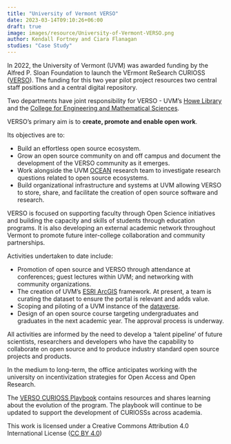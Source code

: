 ```yaml
---
title: "University of Vermont VERSO"
date: 2023-03-14T09:10:26+06:00 
draft: true
image: images/resource/University-of-Vermont-VERSO.png
author: Kendall Fortney and Ciara Flanagan
studies: "Case Study"
---
```



In 2022, the University of Vermont (UVM) was awarded funding by the Alfred P. Sloan Foundation to launch the VErmont ReSearch CURIOSS ([VERSO](https://verso.w3.uvm.edu/about/)). The funding for this two year pilot project resources two central staff positions and a central digital repository. 

Two departments have joint responsibility for VERSO - UVM’s [Howe Library](https://library.uvm.edu/) and the [College for Engineering and Mathematical Sciences](https://www.uvm.edu/cems).

VERSO’s primary aim is to <b> create, promote and enable open work</b>. 

Its objectives are to:

- Build an effortless open source ecosystem.
- Grow an open source community on and off campus and document the development of the VERSO community as it emerges.
- Work alongside the UVM [OCEAN](https://vermontcomplexsystems.org/partner/OCEAN/) research team to investigate research questions related to open source ecosystems.
- Build organizational infrastructure and systems at UVM allowing VERSO to store, share, and facilitate the creation of open source software and research.

VERSO is focused on supporting faculty through Open Science initiatives and building the capacity and skills of students through education programs. It is also developing an external academic network throughout Vermont to promote future inter-college collaboration and community partnerships.

Activities undertaken to date include:

- Promotion of open source and VERSO through attendance at conferences; guest lectures within UVM; and networking with community organizations.
- The creation of UVM’s [ESRI ArcGIS](https://www.uvm.edu/it/kb/article/arcgis/) framework. At present, a team is curating the dataset to ensure the portal is relevant and adds value.
- Scoping and piloting of a UVM instance of the [dataverse](https://dataverse.harvard.edu/). 
- Design of an open source course targeting undergraduates and graduates in the next academic year. The approval process is underway.

All activities are informed by the need to develop a ‘talent pipeline’ of future scientists, researchers and developers who have the capability to collaborate on open source and to produce industry standard open source projects and products.

In the medium to long-term, the office anticipates working with the university on incentivization strategies for Open Access and Open Research.

The [VERSO CURIOSS Playbook](https://verso.w3.uvm.edu/verso-playbook/) contains resources and shares learning about the evolution of the program. The playbook will continue to be updated to support the development of CURIOSSs across academia.

This work is licensed under a Creative Commons Attribution 4.0 International License ([CC BY 4.0](https://creativecommons.org/licenses/by/4.0/))